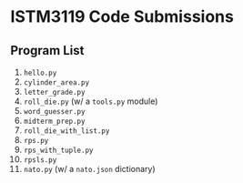 # ISTM3119 Code Submissions

## Program List
1. `hello.py`
2. `cylinder_area.py`
3. `letter_grade.py`
4. `roll_die.py` (w/ a `tools.py` module)
5. `word_guesser.py`
6. `midterm_prep.py`
7. `roll_die_with_list.py`
8. `rps.py`
9. `rps_with_tuple.py`
10. `rpsls.py`
11. `nato.py` (w/ a `nato.json` dictionary)
